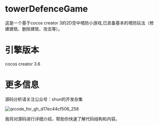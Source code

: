 # towerDefenceGame
这是一个基于cocos creator 3的2D空中塔防小游戏,已具备基本的塔防玩法（修建建筑、删除建筑、攻击等）。

# 引擎版本
cocos creator 3.6

# 更多信息
源码分析请关注公众号：shun的开发杂集

![qrcode_for_gh_d17ec44cf506_258](https://github.com/Yo-yh/towerDefenceGame/assets/62287336/332f2d60-d67f-49bf-9c8e-180e23b1ffbb)


我将对源码进行详细介绍，帮助你快速了解代码结构和内容。
